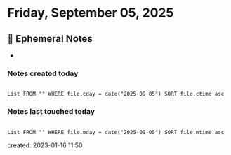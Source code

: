 # Friday, September 05, 2025

## 📝 Ephemeral Notes

-

### Notes created today

```dataview

List FROM "" WHERE file.cday = date("2025-09-05") SORT file.ctime asc

```

### Notes last touched today

```dataview

List FROM "" WHERE file.mday = date("2025-09-05") SORT file.mtime asc

```

created: 2023-01-16 11:50
